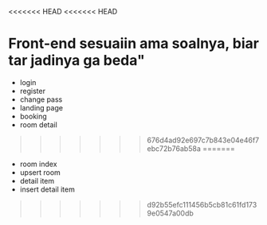 <<<<<<< HEAD
<<<<<<< HEAD

Front-end sesuaiin ama soalnya, biar tar jadinya ga beda"
=======
- login
- register
- change pass
- landing page
- booking
- room detail
>>>>>>> 676d4ad92e697c7b843e04e46f7ebc72b76ab58a
=======
- room index
- upsert room
- detail item
- insert detail item
>>>>>>> d92b55efc111456b5cb81c61fd1739e0547a00db
